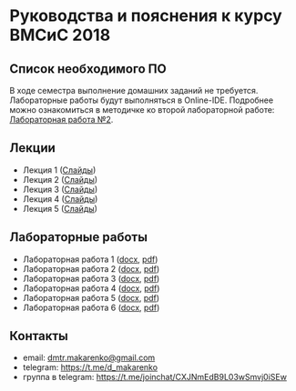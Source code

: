 Руководства и пояснения к курсу ВМСиС 2018
==========================================

Список необходимого ПО
----------------------

В ходе семестра выполнение домашних заданий не требуется. Лабораторные работы будут выполняться в Online-IDE. Подробнее можно ознакомиться в методичке ко второй лабораторной работе: [Лабораторная работа №2](labs/lab2/Лабораторная%20работа%20№2.pdf).

Лекции
------

* Лекция 1 ([Слайды](lectures/ВМСиС%20-%20лекция%201.pdf))
* Лекция 2 ([Слайды](lectures/ВМСиС%20-%20лекция%202.pdf))
* Лекция 3 ([Слайды](lectures/ВМСиС%20-%20лекция%203.pdf))
* Лекция 4 ([Слайды](lectures/ВМСиС%20-%20лекция%204.pdf))
* Лекция 5 ([Слайды](lectures/ВМСиС%20-%20лекция%205.pdf))

Лабораторные работы
-------------------

* Лабораторная работа 1 ([docx](labs/lab1/Лабораторная%20работа%20№1.docx), [pdf](labs/lab1/Лабораторная%20работа%20№1.pdf))
* Лабораторная работа 2 ([docx](labs/lab2/Лабораторная%20работа%20№2.docx), [pdf](labs/lab2/Лабораторная%20работа%20№2.pdf))
* Лабораторная работа 3 ([docx](labs/lab3/Лабораторная%20работа%20№3.docx), [pdf](labs/lab3/Лабораторная%20работа%20№3.pdf))
* Лабораторная работа 4 ([docx](labs/lab4/Лабораторная%20работа%20№4.docx), [pdf](labs/lab4/Лабораторная%20работа%20№4.pdf))
* Лабораторная работа 5 ([docx](labs/lab5/Лабораторная%20работа%20№5.docx), [pdf](labs/lab5/Лабораторная%20работа%20№5.pdf))
* Лабораторная работа 6 ([docx](labs/lab6/Лабораторная%20работа%20№6.docx), [pdf](labs/lab6/Лабораторная%20работа%20№6.pdf))

Контакты
--------

* email: dmtr.makarenko@gmail.com
* telegram: https://t.me/d_makarenko
* группа в telegram: https://t.me/joinchat/CXJNmEdB9L03wSmvj0iSEw
